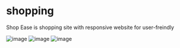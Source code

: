 # shopping
Shop Ease is shopping site with responsive website for user-freindly 

![image](https://github.com/user-attachments/assets/220d6011-c547-4b30-8ba7-531f8cd3dfa7)
![image](https://github.com/user-attachments/assets/5258e283-1d17-4a11-bf08-4fbf34b3f21c)
![image](https://github.com/user-attachments/assets/82ce161f-9100-433d-91cc-1ae5cc9e573c)

